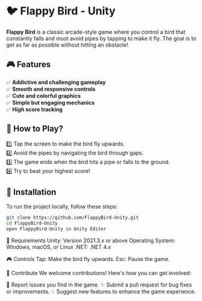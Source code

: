 # 🐦 Flappy Bird - Unity

**Flappy Bird** is a classic arcade-style game where you control a bird that constantly falls and must avoid pipes by tapping to make it fly. The goal is to get as far as possible without hitting an obstacle!

## 🎮 Features  
✅ **Addictive and challenging gameplay**  
✅ **Smooth and responsive controls**  
✅ **Cute and colorful graphics**  
✅ **Simple but engaging mechanics**  
✅ **High score tracking**  

## 📲 How to Play?  
1️⃣ Tap the screen to make the bird fly upwards.  
2️⃣ Avoid the pipes by navigating the bird through gaps.  
3️⃣ The game ends when the bird hits a pipe or falls to the ground.  
4️⃣ Try to beat your highest score!

## 🚀 Installation  
To run the project locally, follow these steps:  
```sh
git clone https://github.com/FlappyBird-Unity.git
cd FlappyBird-Unity
open FlappyBird-Unity in Unity Editor
```

🔧 Requirements
Unity: Version 2021.3.x or above
Operating System: Windows, macOS, or Linux
.NET: .NET 4.x

🎮 Controls
Tap: Make the bird fly upwards.
Esc: Pause the game.

👥 Contribute
We welcome contributions! Here's how you can get involved:

📝 Report issues you find in the game.
✨ Submit a pull request for bug fixes or improvements.
💡 Suggest new features to enhance the game experience.
